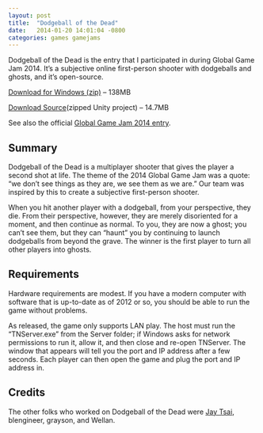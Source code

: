 ```yaml
---
layout: post
title:  "Dodgeball of the Dead"
date:   2014-01-20 14:01:04 -0800
categories: games gamejams
---
```

Dodgeball of the Dead is the entry that I participated in during Global Game Jam 2014. It’s a subjective online first-person shooter with dodgeballs and ghosts, and it’s open-source.

[Download for Windows (zip)][download] – 138MB

[Download Source][source](zipped Unity project) – 14.7MB

See also the official [Global Game Jam 2014 entry][ggj-entry].

## Summary

Dodgeball of the Dead is a multiplayer shooter that gives the player a second shot at life. The theme of the 2014 Global Game Jam was a quote: “we don’t see things as they are, we see them as we are.” Our team was inspired by this to create a subjective first-person shooter.

When you hit another player with a dodgeball, from your perspective, they die. From their perspective, however, they are merely disoriented for a moment, and then continue as normal. To you, they are now a ghost; you can’t see them, but they can “haunt” you by continuing to launch dodgeballs from beyond the grave. The winner is the first player to turn all other players into ghosts.

## Requirements

Hardware requirements are modest. If you have a modern computer with software that is up-to-date as of 2012 or so, you should be able to run the game without problems.

As released, the game only supports LAN play. The host must run the “TNServer.exe” from the Server folder; if Windows asks for network permissions to run it, allow it, and then close and re-open TNServer. The window that appears will tell you the port and IP address after a few seconds. Each player can then open the game and plug the port and IP address in.

## Credits

The other folks who worked on Dodgeball of the Dead were [Jay Tsai][jay-tsai], blengineer, grayson, and Wellan.

[download]: http://ggj.s3.amazonaws.com/games/2014/01/26/1535/Dodgeball%20of%20the%20Dead.zip
[source]: http://ggj.s3.amazonaws.com/games/2014/01/26/1559/ggj2014-dodgeball-of-the-dead.zip
[ggj-entry]: http://globalgamejam.org/2014/games/dodgeball-dead
[jay-tsai]: https://celestialcg.wordpress.com/